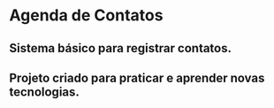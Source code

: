 # Agenda de Contatos

## Sistema básico para registrar contatos.

## Projeto criado para praticar e aprender novas tecnologias.